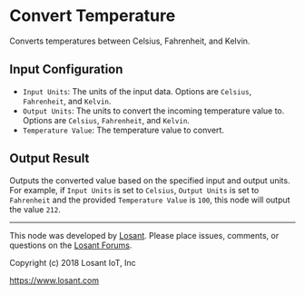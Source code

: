 # Convert Temperature
Converts temperatures between Celsius, Fahrenheit, and Kelvin.

## Input Configuration
* `Input Units`: The units of the input data. Options are `Celsius`, `Fahrenheit`, and `Kelvin`.
* `Output Units`: The units to convert the incoming temperature value to. Options are `Celsius`, `Fahrenheit`, and `Kelvin`.
* `Temperature Value`: The temperature value to convert.

## Output Result
Outputs the converted value based on the specified input and output units. For example, if `Input Units` is set to `Celsius`, `Output Units` is set to `Fahrenheit` and the provided `Temperature Value` is `100`, this node will output the value `212`. 

---

This node was developed by [Losant](https://www.losant.com). Please place issues, comments, or questions on the [Losant Forums](https://forums.losant.com).

Copyright (c) 2018 Losant IoT, Inc

https://www.losant.com

